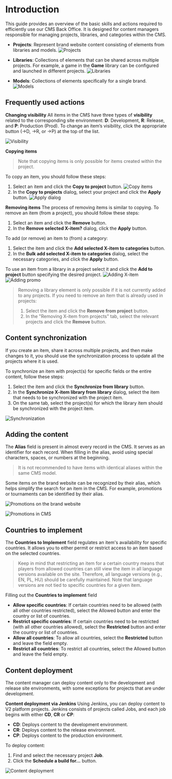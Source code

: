 # Introduction
This guide provides an overview of the basic skills and actions required to efficiently use our CMS Back Office. It is designed for content managers responsible for managing projects, libraries, and categories within the CMS.
* **Projects**: Represent brand website content consisting of elements from libraries and models.
![Projects](cms_projects.png)
* **Libraries**: Collections of elements that can be shared across multiple projects. For example, a game in the **Game** library can be configured and launched in different projects.
![Libraries](cms_libraries_2.png)

* **Models**: Collections of elements specifically for a single brand.
![Models](cms_introduction_models.png)

## Frequently used actions
**Changing visibility**
All items in the CMS have three types of **visibility** related to the corresponding site environment: **D**: Development, **R**: Release, and **P**: Production (Prod).
To change an item’s visibility, click the appropriate button (→D, →R, or →P) at the top of the list.

![Visibility](cms_visibility.png)

**Copying items**
> Note that copying items is only possible for items created within the project.

To copy an item, you should follow these steps:
1. Select an item and click the **Copy to project** button.
![Copy items](cms_copying.png)
2. In the **Copy to projects** dialog, select your project and click the **Apply** button.
![Apply dialog](cms_copying_2.png)

**Removing items**
The process of removing items is similar to copying. To remove an item (from a project), you should follow these steps:
1. Select an item and click the **Remove** button.
2. In the **Remove selected X-item?** dialog, click the **Apply** button.

To add (or remove) an item to (from) a category:
1. Select the item and click the **Add selected X-item to categories** button.
2. In the **Bulk add selected X-item to categories** dialog, select the necessary categories, and click the **Apply** button.

To use an item from a library in a project select it and click the **Add to project** button specifying the desired project.
![Adding X-item](cms_adding_x_items.png)
![Adding promo](cms_adding_promo.png)

>Removing a library element is only possible if it is not currently added to any projects. If you need to remove an item that is already used in projects:
> 1. Select the item and click the **Remove from project** button.
> 2. In the "Removing X-item from projects" tab, select the relevant projects and click the **Remove** button.

## Content synchronization
If you create an item, share it across multiple projects, and then make changes to it, you should use the synchronization process to update all the projects where it is used.

To synchronize an item with project(s) for specific fields or the entire content, follow these steps:
1. Select the item and click the **Synchronize from library** button.
2. In the **Synchronize X-item library from library** dialog, select the item that needs to be synchronized with the project item. 
3. On the same tab, select the project(s) for which the library item should be synchronized with the project item.

![Synchronization](cms_synchronization.png)

## Adding the content
The **Alias** field is present in almost every record in the CMS. It serves as an identifier for each record. When filling in the alias, avoid using special characters, spaces, or numbers at the beginning.
> It is not recommended to have items with identical aliases within the same CMS model.

Some items on the brand website can be recognized by their alias, which helps simplify the search for an item in the CMS. For example, promotions or tournaments can be identified by their alias.

![Promotions on the brand website](cms_brand_alias.png)

![Promotions in CMS](cms_promotion_in_cms.png)

## Countries to implement
The **Countries to Implement** field regulates an item's availability for specific countries. It allows you to either permit or restrict access to an item based on the selected countries.

>Keep in mind that restricting an item for a certain country means that players from allowed countries can still view the item in all language versions available on the site. Therefore, all language versions (e.g., EN, PL, HU) should be carefully maintained. Note that language versions are not tied to specific countries for a given item.

Filling out the **Countries to implement** field
* **Allow specific countries**: If certain countries need to be allowed (with all other countries restricted), select the Allowed button and enter the country or list of countries. 
* **Restrict specific countries**: If certain countries need to be restricted (with all other countries allowed), select the **Restricted** button and enter the country or list of countries. 
* **Allow all countries**: To allow all countries, select the **Restricted** button and leave the field empty. 
* **Restrict all countries**: To restrict all countries, select the Allowed button and leave the field empty.

## Content deployment
The content manager can deploy content only to the development and release site environments, with some exceptions for projects that are under development.

**Content deployment via Jenkins**
Using Jenkins, you can deploy content to V2 platform projects. Jenkins consists of projects called Jobs, and each job begins with either **CD**, **CR** or **CP**:
* **CD**: Deploys content to the development environment.
* **CR**: Deploys content to the release environment.
* **CP**: Deploys content to the production environment.

To deploy content:
1. Find and select the necessary project **Job**. 
2. Click the **Schedule a build for...** button.

![Content deployment](cms_jenkins.png)


